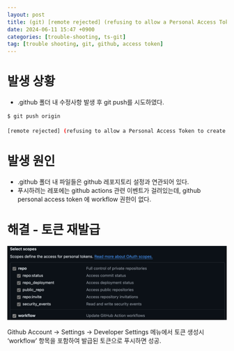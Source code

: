 ```yaml
---
layout: post
title: (git) [remote rejected] (refusing to allow a Personal Access Token to create or update workflow .github/workflows/pages-deploy.yml without workflow scope)
date: 2024-06-11 15:47 +0900
categories: [trouble-shooting, ts-git]
tag: [trouble shooting, git, github, access token]
---
```


# 발생 상황

- .github 폴더 내 수정사항 발생 후 git push를 시도하였다.

```bash
$ git push origin

[remote rejected] (refusing to allow a Personal Access Token to create or update workflow .github/workflows/pages-deploy.yml without workflow scope)
```

# 발생 원인

- .github 폴더 내 파일들은 github 레포지토리 설정과 연관되어 있다.
- 푸시하려는 레포에는 github actions 관련 이벤트가 걸려있는데, github personal access token 에 workflow 권한이 없다.

# 해결 - 토큰 재발급

![](/assets/img/2024-06-11/2024-06-11-ts-git-1-remote-rejected-token.png)

Github Account → Settings → Developer Settings 메뉴에서 토큰 생성시 ‘workflow’ 항목을 포함하여 발급된 토큰으로 푸시하면 성공.
